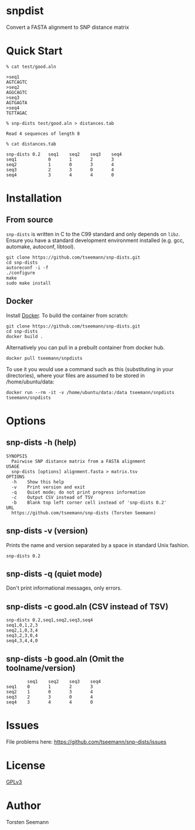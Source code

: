 # snpdist

Convert a FASTA alignment to SNP distance matrix

# Quick Start

```
% cat test/good.aln

>seq1
AGTCAGTC
>seq2
AGGCAGTC
>seq3
AGTGAGTA
>seq4
TGTTAGAC

% snp-dists test/good.aln > distances.tab

Read 4 sequences of length 8

% cat distances.tab

snp-dists 0.2   seq1    seq2    seq3    seq4
seq1            0       1       2       3
seq2            1       0       3       4
seq3            2       3       0       4
seq4            3       4       4       0
```

# Installation
## From source
`snp-dists` is written in C to the C99 standard and only depends on `libz`.
Ensure you have a standard development environment installed (e.g. gcc, automake, autoconf, libtool).

```
git clone https://github.com/tseemann/snp-dists.git
cd snp-dists
autoreconf -i -f
./configure
make
sudo make install
```

## Docker
Install [Docker](https://www.docker.com/).  To build the container from scratch:

```
git clone https://github.com/tseemann/snp-dists.git
cd snp-dists
docker build .
```

Alternatively you can pull in a prebuilt container from docker hub.

```
docker pull tseemann/snpdists
```

To use it you would use a command such as this (substituting in your directories), where your files are assumed to be stored in /home/ubuntu/data:
```
docker run --rm -it -v /home/ubuntu/data:/data tseemann/snpdists tseemann/snpdists 
```

# Options

## snp-dists -h (help)

```
SYNOPSIS
  Pairwise SNP distance matrix from a FASTA alignment
USAGE
  snp-dists [options] alignment.fasta > matrix.tsv
OPTIONS
  -h    Show this help
  -v    Print version and exit
  -q    Quiet mode; do not print progress information
  -c    Output CSV instead of TSV
  -b    Blank top left corner cell instead of 'snp-dists 0.2'
URL
  https://github.com/tseemann/snp-dists (Torsten Seemann)
```

## snp-dists -v (version)

Prints the name and version separated by a space in standard Unix fashion.

```
snp-dists 0.2
```

## snp-dists -q (quiet mode)

Don't print informational messages, only errors.

## snp-dists -c good.aln (CSV instead of TSV)

```
snp-dists 0.2,seq1,seq2,seq3,seq4
seq1,0,1,2,3
seq2,1,0,3,4
seq3,2,3,0,4
seq4,3,4,4,0
```

## snp-dists -b good.aln (Omit the toolname/version)

```
        seq1    seq2    seq3    seq4
seq1    0       1       2       3
seq2    1       0       3       4
seq3    2       3       0       4
seq4    3       4       4       0
```

# Issues

File problems here: https://github.com/tseemann/snp-dists/issues

# License
[GPLv3](https://raw.githubusercontent.com/tseemann/snp-dists/master/LICENSE)

# Author

Torsten Seemann
